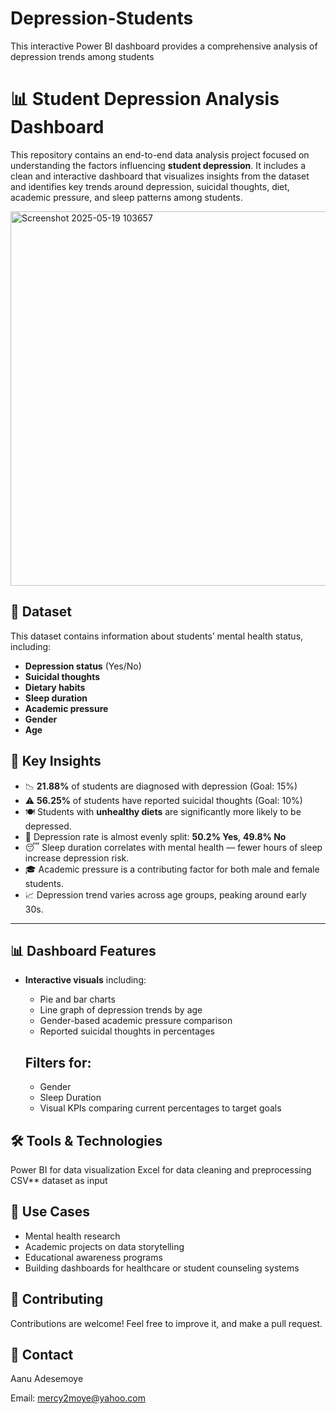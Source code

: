 # Depression-Students
This interactive Power BI dashboard provides a comprehensive analysis of depression trends among students


# 📊 Student Depression Analysis Dashboard

This repository contains an end-to-end data analysis project focused on understanding the factors influencing **student depression**. It includes a clean and interactive dashboard that visualizes insights from the dataset and identifies key trends around depression, suicidal thoughts, diet, academic pressure, and sleep patterns among students.


<img width="599" alt="Screenshot 2025-05-19 103657" src="https://github.com/user-attachments/assets/82355fb8-7f4e-4e89-8231-bed75b703f76" />



## 📁 Dataset

This dataset contains information about students’ mental health status, including:

* **Depression status** (Yes/No)
* **Suicidal thoughts**
* **Dietary habits**
* **Sleep duration**
* **Academic pressure**
* **Gender**
* **Age**


## 📌 Key Insights

* 📉 **21.88%** of students are diagnosed with depression (Goal: 15%)
* ⚠️ **56.25%** of students have reported suicidal thoughts (Goal: 10%)
* 🍽️ Students with **unhealthy diets** are significantly more likely to be depressed.
* 🧠 Depression rate is almost evenly split: **50.2% Yes**, **49.8% No**
* 😴 Sleep duration correlates with mental health — fewer hours of sleep increase depression risk.
* 🎓 Academic pressure is a contributing factor for both male and female students.
* 📈 Depression trend varies across age groups, peaking around early 30s.

---

## 📊 Dashboard Features

* **Interactive visuals** including:

  * Pie and bar charts
  * Line graph of depression trends by age
  * Gender-based academic pressure comparison
  * Reported suicidal thoughts in percentages
  
  ## Filters for:
  * Gender
  * Sleep Duration
  * Visual KPIs comparing current percentages to target goals


## 🛠 Tools & Technologies

  Power BI for data visualization
  Excel for data cleaning and preprocessing
  CSV** dataset as input


## 📌 Use Cases

* Mental health research
* Academic projects on data storytelling
* Educational awareness programs
* Building dashboards for healthcare or student counseling systems

## 🤝 Contributing

Contributions are welcome! Feel free to improve it, and make a pull request.



## 📧 Contact

Aanu Adesemoye


Email: mercy2moye@yahoo.com

